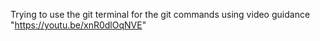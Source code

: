 Trying to use the git terminal for the git commands using video guidance "https://youtu.be/xnR0dlOqNVE"
